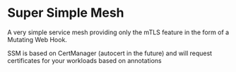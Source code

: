 # Super Simple Mesh

A very simple service mesh providing only the mTLS feature in the form of a Mutating Web Hook.

SSM is based on CertManager (autocert in the future) and will request certificates for your workloads based on annotations
